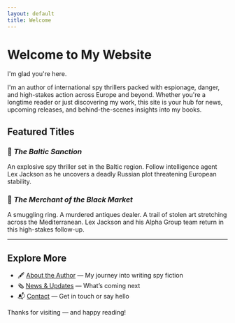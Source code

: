 ```yaml
---
layout: default
title: Welcome
---
```


# Welcome to My Website

I'm glad you're here.

I'm an author of international spy thrillers packed with espionage, danger, and high-stakes action across Europe and beyond. Whether you're a longtime reader or just discovering my work, this site is your hub for news, upcoming releases, and behind-the-scenes insights into my books.

## Featured Titles

### 📘 *The Baltic Sanction*
An explosive spy thriller set in the Baltic region. Follow intelligence agent Lex Jackson as he uncovers a deadly Russian plot threatening European stability.

### 📗 *The Merchant of the Black Market*
A smuggling ring. A murdered antiques dealer. A trail of stolen art stretching across the Mediterranean. Lex Jackson and his Alpha Group team return in this high-stakes follow-up.

---

## Explore More

- 🖋️ [About the Author](about.md) — My journey into writing spy fiction  
- 🗞️ [News & Updates](news.md) — What’s coming next  
- 📬 [Contact](contact.md) — Get in touch or say hello

Thanks for visiting — and happy reading!
